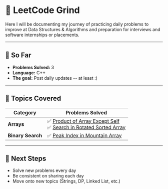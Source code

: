# 🧠 LeetCode Grind

Here I will be documenting my journey of practicing daily problems to improve at Data Structures & Algorithms and preparation for interviews and software internships or placements. 

---

## 📅 So Far
- **Problems Solved:** 3   
- **Language:** C++   
- **The goal:** Post daily updates -- at least :)  

---

## 🧠 Topics Covered

| Category | Problems Solved |
|-----------|----------------|
|  **Arrays** | ✅ [Product of Array Except Self](Arrays/Product_of_Array_Except_Self.cpp) <br> ✅ [Search in Rotated Sorted Array](Arrays/Search_in_Rotated_Sorted_Array.cpp) |
|  **Binary Search** | ✅ [Peak Index in Mountain Array](BinarySearch/Peak_Index_in_Mountain_Array.cpp) |


---

## 🎯 Next Steps
- Solve new problems every day  
- Be consistent on sharing each day  
- Move onto new topics (Strings, DP, Linked List, etc.)  
